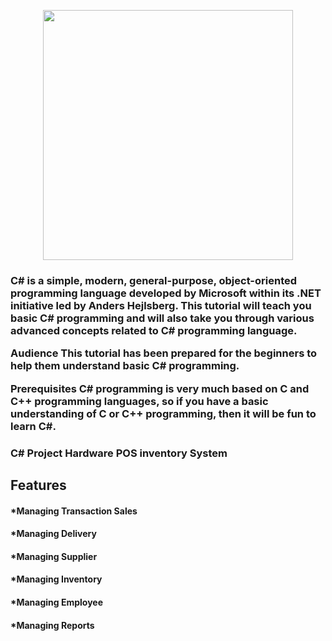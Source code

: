 <p align="center"><img src="https://www.learncsharptutorial.com/images/share1.png" width="400"></p>

<h3>C# is a simple, modern, general-purpose, object-oriented programming language developed by Microsoft within its .NET initiative led by Anders Hejlsberg. This tutorial will teach you basic C# programming and will also take you through various advanced concepts related to C# programming language.

Audience
This tutorial has been prepared for the beginners to help them understand basic C# programming.

Prerequisites
C# programming is very much based on C and C++ programming languages, so if you have a basic understanding of C or C++ programming, then it will be fun to learn C#.</h2>

<h3>C# Project Hardware POS inventory System</h3>

<h2>Features</h2>
<h4>*Managing Transaction Sales</h4>
<h4>*Managing Delivery</h4>
<h4>*Managing Supplier</h4>
<h4>*Managing Inventory</h4>
<h4>*Managing Employee</h4>
<h4>*Managing Reports</h4>
